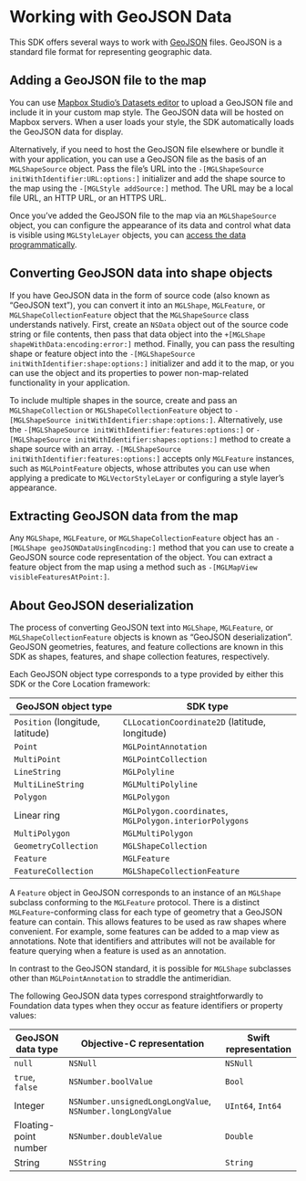 # Working with GeoJSON Data

This SDK offers several ways to work with [GeoJSON](http://geojson.org/) files.
GeoJSON is a standard file format for representing geographic data.

## Adding a GeoJSON file to the map

You can use
[Mapbox Studio’s Datasets editor](https://www.mapbox.com/studio/datasets/) to
upload a GeoJSON file and include it in your custom map style. The GeoJSON data
will be hosted on Mapbox servers. When a user loads your style, the SDK
automatically loads the GeoJSON data for display.

Alternatively, if you need to host the GeoJSON file elsewhere or bundle it with
your application, you can use a GeoJSON file as the basis of an `MGLShapeSource`
object. Pass the file’s URL into the
`-[MGLShapeSource initWithIdentifier:URL:options:]` initializer and add the
shape source to the map using the `-[MGLStyle addSource:]` method. The URL may
be a local file URL, an HTTP URL, or an HTTPS URL.

Once you’ve added the GeoJSON file to the map via an `MGLShapeSource` object,
you can configure the appearance of its data and control what data is visible
using `MGLStyleLayer` objects, you can
[access the data programmatically](#extracting-geojson-data-from-the-map).

## Converting GeoJSON data into shape objects

If you have GeoJSON data in the form of source code (also known as “GeoJSON
text”), you can convert it into an `MGLShape`, `MGLFeature`, or
`MGLShapeCollectionFeature` object that the `MGLShapeSource` class understands
natively. First, create an `NSData` object out of the source code string or file
contents, then pass that data object into the
`+[MGLShape shapeWithData:encoding:error:]` method. Finally, you can pass the
resulting shape or feature object into the
`-[MGLShapeSource initWithIdentifier:shape:options:]` initializer and add it to
the map, or you can use the object and its properties to power non-map-related
functionality in your application.

To include multiple shapes in the source, create and pass an `MGLShapeCollection` or
 `MGLShapeCollectionFeature` object to 
 `-[MGLShapeSource initWithIdentifier:shape:options:]`. Alternatively, use the
 `-[MGLShapeSource initWithIdentifier:features:options:]` or 
 `-[MGLShapeSource initWithIdentifier:shapes:options:]` method to create a shape source 
 with an array. `-[MGLShapeSource initWithIdentifier:features:options:]` accepts only `MGLFeature`
 instances, such as `MGLPointFeature` objects, whose attributes you can use when
 applying a predicate to `MGLVectorStyleLayer` or configuring a style layer’s
 appearance.

## Extracting GeoJSON data from the map

Any `MGLShape`, `MGLFeature`, or `MGLShapeCollectionFeature` object has an
`-[MGLShape geoJSONDataUsingEncoding:]` method that you can use to create a
GeoJSON source code representation of the object. You can extract a feature
object from the map using a method such as
`-[MGLMapView visibleFeaturesAtPoint:]`.

## About GeoJSON deserialization

The process of converting GeoJSON text into `MGLShape`, `MGLFeature`, or
`MGLShapeCollectionFeature` objects is known as “GeoJSON deserialization”.
GeoJSON geometries, features, and feature collections are known in this SDK as
shapes, features, and shape collection features, respectively.

Each GeoJSON object type corresponds to a type provided by either this SDK or
the Core Location framework:

GeoJSON object type | SDK type
--------------------|---------
`Position` (longitude, latitude) | `CLLocationCoordinate2D` (latitude, longitude)
`Point`             | `MGLPointAnnotation`
`MultiPoint`        | `MGLPointCollection`
`LineString`        | `MGLPolyline`
`MultiLineString`   | `MGLMultiPolyline`
`Polygon`           | `MGLPolygon`
Linear ring         | `MGLPolygon.coordinates`, `MGLPolygon.interiorPolygons`
`MultiPolygon`      | `MGLMultiPolygon`
`GeometryCollection` | `MGLShapeCollection`
`Feature`           | `MGLFeature`
`FeatureCollection` | `MGLShapeCollectionFeature`

A `Feature` object in GeoJSON corresponds to an instance of an `MGLShape`
subclass conforming to the `MGLFeature` protocol. There is a distinct
`MGLFeature`-conforming class for each type of geometry that a GeoJSON feature
can contain. This allows features to be used as raw shapes where convenient. For
example, some features can be added to a map view as annotations. Note that
identifiers and attributes will not be available for feature querying when a
feature is used as an annotation.

In contrast to the GeoJSON standard, it is possible for `MGLShape` subclasses
other than `MGLPointAnnotation` to straddle the antimeridian.

The following GeoJSON data types correspond straightforwardly to Foundation data
types when they occur as feature identifiers or property values:

GeoJSON data type  | Objective-C representation | Swift representation
-------------------|----------------------------|---------------------
`null`             | `NSNull`                   | `NSNull`
`true`, `false`    | `NSNumber.boolValue`       | `Bool`
Integer            | `NSNumber.unsignedLongLongValue`, `NSNumber.longLongValue` | `UInt64`, `Int64`
Floating-point number | `NSNumber.doubleValue`  | `Double`
String             | `NSString`                 | `String`
